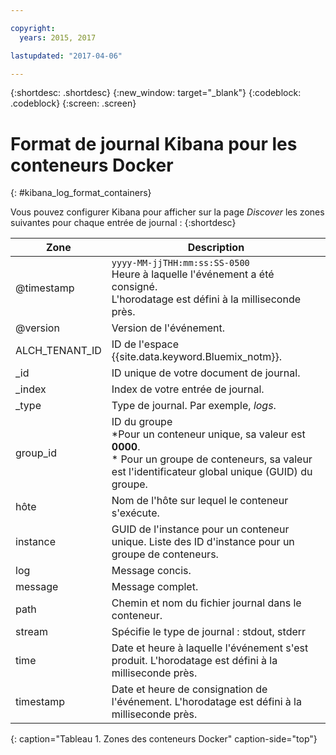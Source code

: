```yaml
---

copyright:
  years: 2015, 2017

lastupdated: "2017-04-06"

---
```



{:shortdesc: .shortdesc}
{:new_window: target="_blank"}
{:codeblock: .codeblock}
{:screen: .screen}


# Format de journal Kibana pour les conteneurs Docker
{: #kibana_log_format_containers}

Vous pouvez configurer Kibana pour afficher sur la page *Discover* les zones suivantes pour chaque entrée de journal :
{:shortdesc}

| Zone | Description |
|-------|-------------|
| @timestamp | `yyyy-MM-jjTHH:mm:ss:SS-0500`  <br> Heure à laquelle l'événement a été consigné. <br> L'horodatage est défini à la milliseconde près. |
| @version | Version de l'événement. |
| ALCH_TENANT_ID | ID de l'espace {{site.data.keyword.Bluemix_notm}}. |
| \_id | ID unique de votre document de journal. |
| \_index | Index de votre entrée de journal. |
| \_type | Type de journal. Par exemple, *logs*. |
| group_id | ID du groupe <br> *Pour un conteneur unique, sa valeur est **0000**. <br> * Pour un groupe de conteneurs, sa valeur est l'identificateur global unique (GUID) du groupe.  |
| hôte | Nom de l'hôte sur lequel le conteneur s'exécute. |
| instance | GUID de l'instance pour un conteneur unique. Liste des ID d'instance pour un groupe de conteneurs.|
| log | Message concis. |
| message | Message complet. |
| path | Chemin et nom du fichier journal dans le conteneur. |
| stream | Spécifie le type de journal : stdout, stderr |
| time | Date et heure à laquelle l'événement s'est produit. L'horodatage est défini à la milliseconde près.|
| timestamp | Date et heure de consignation de l'événement. L'horodatage est défini à la milliseconde près. |
{: caption="Tableau 1. Zones des conteneurs Docker" caption-side="top"}



